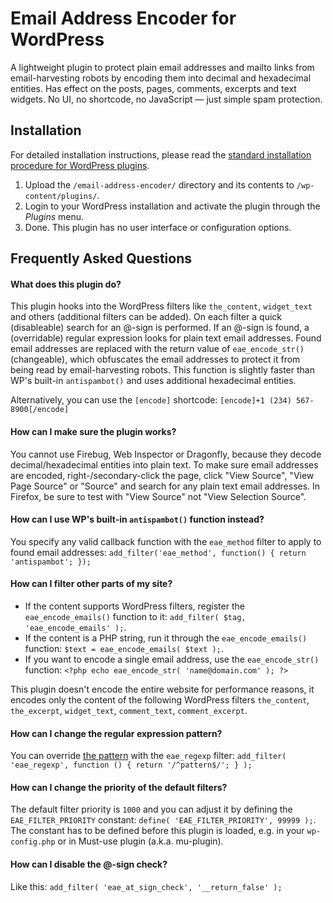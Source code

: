 # Email Address Encoder for WordPress

A lightweight plugin to protect plain email addresses and mailto links from email-harvesting robots by encoding them into decimal and hexadecimal entities. Has effect on the posts, pages, comments, excerpts and text widgets. No UI, no shortcode, no JavaScript — just simple spam protection.


## Installation

For detailed installation instructions, please read the [standard installation procedure for WordPress plugins](http://codex.wordpress.org/Managing_Plugins#Installing_Plugins).

1. Upload the `/email-address-encoder/` directory and its contents to `/wp-content/plugins/`.
2. Login to your WordPress installation and activate the plugin through the _Plugins_ menu.
3. Done. This plugin has no user interface or configuration options.


## Frequently Asked Questions

#### What does this plugin do?

This plugin hooks into the WordPress filters like `the_content`, `widget_text` and others (additional filters can be added). On each filter a quick (disableable) search for an @-sign is performed. If an @-sign is found, a (overridable) regular expression looks for plain text email addresses. Found email addresses are replaced with the return value of `eae_encode_str()` (changeable), which obfuscates the email addresses to protect it from being read by email-harvesting robots. This function is slightly faster than WP's built-in `antispambot()` and uses additional hexadecimal entities.

Alternatively, you can use the `[encode]` shortcode: `[encode]+1 (234) 567-8900[/encode]`

#### How can I make sure the plugin works?

You cannot use Firebug, Web Inspector or Dragonfly, because they decode decimal/hexadecimal entities into plain text. To make sure email addresses are encoded, right-/secondary-click the page, click "View Source", "View Page Source" or "Source" and search for any plain text email addresses. In Firefox, be sure to test with "View Source" not "View Selection Source".

#### How can I use WP's built-in `antispambot()` function instead?

You specify any valid callback function with the `eae_method` filter to apply to found email addresses: `add_filter('eae_method', function() { return 'antispambot'; });`

#### How can I filter other parts of my site?

- If the content supports WordPress filters, register the `eae_encode_emails()` function to it: `add_filter( $tag, 'eae_encode_emails' );`.
- If the content is a PHP string, run it through the `eae_encode_emails()` function: `$text = eae_encode_emails( $text );`.
- If you want to encode a single email address, use the `eae_encode_str()` function: `<?php echo eae_encode_str( 'name@domain.com' ); ?>`

This plugin doesn't encode the entire website for performance reasons, it encodes only the content of the following WordPress filters `the_content`, `the_excerpt`, `widget_text`, `comment_text`, `comment_excerpt`.

#### How can I change the regular expression pattern?

You can override [the pattern](http://fightingforalostcause.net/misc/2006/compare-email-regex.php "Comparing E-mail Address Validating Regular Expressions") with the `eae_regexp` filter: `add_filter( 'eae_regexp', function () { return '/^pattern$/'; } );`

#### How can I change the priority of the default filters?

The default filter priority is `1000` and you can adjust it by defining the `EAE_FILTER_PRIORITY` constant: `define( 'EAE_FILTER_PRIORITY', 99999 );`. The constant has to be defined before this plugin is loaded, e.g. in your `wp-config.php` or in Must-use plugin (a.k.a. mu-plugin).

#### How can I disable the @-sign check?

Like this: `add_filter( 'eae_at_sign_check', '__return_false' );`
